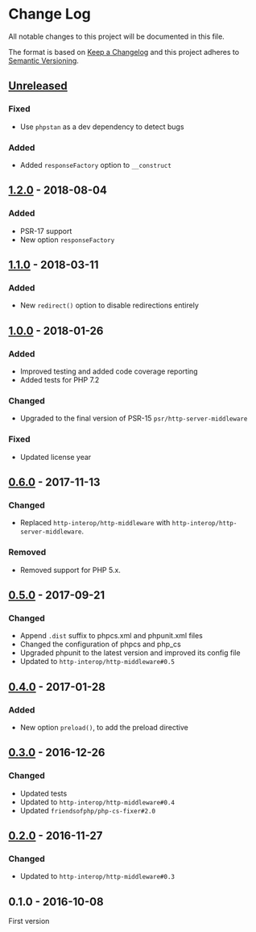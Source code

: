 # Change Log

All notable changes to this project will be documented in this file.

The format is based on [Keep a Changelog](http://keepachangelog.com/) 
and this project adheres to [Semantic Versioning](http://semver.org/).

## [Unreleased]

### Fixed

- Use `phpstan` as a dev dependency to detect bugs

### Added

- Added `responseFactory` option to `__construct`

## [1.2.0] - 2018-08-04

### Added

- PSR-17 support
- New option `responseFactory`

## [1.1.0] - 2018-03-11

### Added

- New `redirect()` option to disable redirections entirely

## [1.0.0] - 2018-01-26

### Added

- Improved testing and added code coverage reporting
- Added tests for PHP 7.2

### Changed

- Upgraded to the final version of PSR-15 `psr/http-server-middleware`

### Fixed

- Updated license year

## [0.6.0] - 2017-11-13

### Changed

- Replaced `http-interop/http-middleware` with  `http-interop/http-server-middleware`.

### Removed

- Removed support for PHP 5.x.

## [0.5.0] - 2017-09-21

### Changed

- Append `.dist` suffix to phpcs.xml and phpunit.xml files
- Changed the configuration of phpcs and php_cs
- Upgraded phpunit to the latest version and improved its config file
- Updated to `http-interop/http-middleware#0.5`

## [0.4.0] - 2017-01-28

### Added

- New option `preload()`, to add the preload directive

## [0.3.0] - 2016-12-26

### Changed

- Updated tests
- Updated to `http-interop/http-middleware#0.4`
- Updated `friendsofphp/php-cs-fixer#2.0`

## [0.2.0] - 2016-11-27

### Changed

- Updated to `http-interop/http-middleware#0.3`

## 0.1.0 - 2016-10-08

First version

[Unreleased]: https://github.com/middlewares/https/compare/v1.2.0...HEAD
[1.2.0]: https://github.com/middlewares/https/compare/v1.1.0...v1.2.0
[1.1.0]: https://github.com/middlewares/https/compare/v1.0.0...v1.1.0
[1.0.0]: https://github.com/middlewares/https/compare/v0.6.0...v1.0.0
[0.6.0]: https://github.com/middlewares/https/compare/v0.5.0...v0.6.0
[0.5.0]: https://github.com/middlewares/https/compare/v0.4.0...v0.5.0
[0.4.0]: https://github.com/middlewares/https/compare/v0.3.0...v0.4.0
[0.3.0]: https://github.com/middlewares/https/compare/v0.2.0...v0.3.0
[0.2.0]: https://github.com/middlewares/https/compare/v0.1.0...v0.2.0

